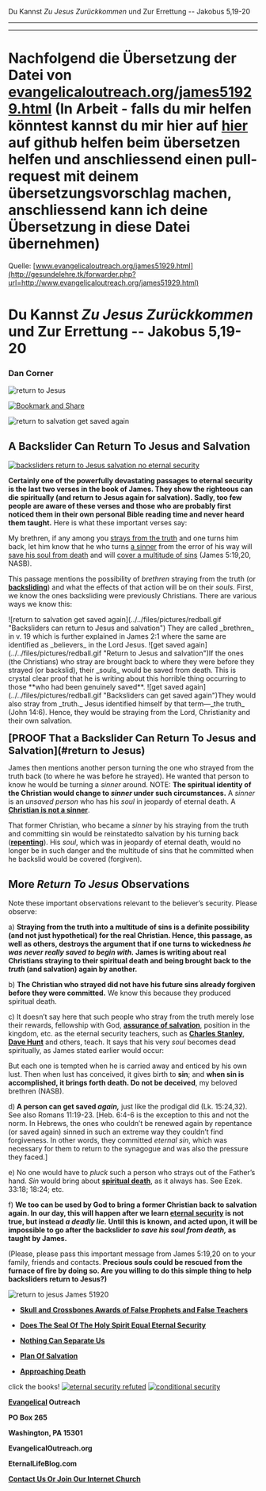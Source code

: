 <!--t Rückfälliger: Du Kannst Zu Jesus Zurückkommen und Zur Errettung -- Jakobus 5,19-20 - in Arbeit (0% übersetzt) t-->
<!--d Rückfälliger: Du Kannst Zu Jesus Zurückkommen und Zur Errettung -- Jakobus 5,19-20 - in Arbeit (0% übersetzt) d-->

Du Kannst _Zu Jesus Zurückkommen_ und Zur Errettung -- Jakobus 5,19-20

- - - 
- - - 

# Nachfolgend die Übersetzung der Datei von [evangelicaloutreach.org/james51929.html](http://gesundelehre.tk/forwarder.php?url=http://www.evangelicaloutreach.org/james51929.html) (In Arbeit - falls du mir helfen könntest kannst du mir hier auf [hier](https://github.com/gesundelehre/gesundelehre_translate/blob/master/content/static/grundlegende-lehren/rueckfaelliger-du-kannst-zu-jesus-und-zur-errettung-zurueckkommen.md) auf github helfen beim übersetzen helfen und anschliessend einen pull-request mit deinem übersetzungsvorschlag machen, anschliessend kann ich deine Übersetzung in diese Datei übernehmen)

Quelle: [www.evangelicaloutreach.org/james51929.html](http://gesundelehre.tk/forwarder.php?url=http://www.evangelicaloutreach.org/james51929.html)

# Du Kannst _Zu Jesus Zurückkommen_ und Zur Errettung -- Jakobus 5,19-20

### Dan Corner

![return to Jesus](../../files/pictures/evangelical-return-to-Jesus.jpg "Return to Jesus")

[![Bookmark and Share](../s7.addthis.com/static/btn/v2/lg-share-en.gif)](http://www.addthis.com/bookmark.php?v=250&username=xa-4ce723c86d857fe0)

![return to salvation get saved again](../../files/pictures/a-colorb.gif)


## A Backslider Can Return To Jesus and Salvation

[![backsliders return to Jesus salvation no eternal security](../../files/pictures/return-to-Jesus-no-eternal-security.jpg "The backslider can return to Jesus and salvation")](http://gesundelehre.tk/forwarder.php?url=http://www.evangelicaloutreach.org/spiritual-death.html)

**Certainly one of the powerfully devastating passages to eternal security is the last two verses in the book of James. They show the righteous can die spiritually (and return to Jesus again for salvation). Sadly, too few people are aware of these verses and those who are probably first noticed them in their own personal Bible reading time and never heard them taught.** Here is what these important verses say:

My brethren, if any among you <u>strays from the truth</u> and one turns him back, let him know that he who turns <u>a sinner</u> from the error of his way will <u>save his soul from death</u> and will <u>cover a multitude of sins</u> (James 5:19,20, NASB).

This passage mentions the possibility of _brethren_ straying from the truth (or **[backsliding](http://gesundelehre.tk/forwarder.php?url=http://www.evangelicaloutreach.org/backslider.html)**) and what the effects of that action will be on their _souls_. First, we know the ones backsliding were previously Christians. There are various ways we know this:

<span class="inline-images">
![return to salvation get saved again](../../files/pictures/redball.gif "Backsliders can return to Jesus and salvation") They are called _brethren_ in v. 19 which is further explained in James 2:1 where the same are identified as _believers_ in the Lord Jesus.
</span>

<span class="inline-images">
![get saved again](../../files/pictures/redball.gif "Return to Jesus and salvation")If the ones (the Christians) who stray are brought back to where they were before they strayed (or backslid), their _souls_ would be saved from death. This is crystal clear proof that he is writing about this horrible thing occurring to those **who had been genuinely saved**.
</span>

<span class="inline-images">
![get saved again](../../files/pictures/redball.gif "Backsliders can get saved again")They would also stray from _truth._ Jesus identified himself by that term—_the truth_ (John 14:6). Hence, they would be straying from the Lord, Christianity and their own salvation.
</span>

<big><big>**[PROOF That a Backslider Can Return To Jesus and Salvation](#return to Jesus)**</big></big> 

James then mentions another person turning the one who strayed from the truth back (to where he was before he strayed). He wanted that person to know he would be turning a _sinner_ around. NOTE: **The spiritual identity of the Christian would change to _sinner_ under such circumstances.** A _sinner_ is an _unsaved person_ who has his _soul_ in jeopardy of eternal death. A **[Christian is not a sinner](http://gesundelehre.tk/forwarder.php?url=http://www.evangelicaloutreach.org/christiansinner.htm)**.

That former Christian, who became a _sinner_ by his straying from the truth and committing sin would be reinstatedto salvation by his turning back (**[repenting](http://gesundelehre.tk/forwarder.php?url=http://www.evangelicaloutreach.org/repentance.html)**). His _soul_, which was in jeopardy of eternal death, would no longer be in such danger and the multitude of sins that he committed when he backslid would be covered (forgiven).


## More _Return To Jesus_ Observations

Note these important observations relevant to the believer’s security. Please observe:<span> 

a) **Straying from the truth into a multitude of sins is a definite possibility (and not just hypothetical) for the real Christian. Hence, this passage, as well as others, destroys the argument that if one turns to wickedness _he was never really saved to begin with._ James is writing about real Christians straying to their spiritual death and being brought back to the _truth_ (and salvation) again by another.**

b) **The Christian who strayed did not have his future sins already forgiven before they were committed.** We know this because they produced spiritual death.

c) It doesn’t say here that such people who stray from the truth merely lose their rewards, fellowship with God, **[assurance of salvation](http://gesundelehre.tk/forwarder.php?url=http://www.evangelicaloutreach.org/assuranc.html)**, position in the kingdom, etc. as the eternal security teachers, such as **[Charles Stanley](http://gesundelehre.tk/forwarder.php?url=http://www.evangelicaloutreach.org/charles-stanley.html)**, **[Dave Hunt](http://gesundelehre.tk/forwarder.php?url=http://www.evangelicaloutreach.org/davehunt.htm)** and others, teach. It says that his very _soul_ becomes dead spiritually, as James stated earlier would occur:

But each one is tempted when he is carried away and enticed by his own lust. Then when lust has conceived, it gives birth to **sin**; and **when sin is accomplished, it brings forth death. Do not be deceived**, my beloved brethren (NASB).

d)**<a name="return to Jesus"></a> A person can get saved _again,_** just like the prodigal did (Lk. 15:24,32). See also Romans 11:19-23. [Heb. 6:4-6 is the exception to this and not the norm. In Hebrews, the ones who couldn’t be renewed again by repentance (or saved again) sinned in such an extreme way they couldn’t find forgiveness. In other words, they committed _eternal sin_, which was necessary for them to return to the synagogue and was also the pressure they faced.]

e) No one would have to _pluck_ such a person who strays out of the Father’s hand. _Sin_ would bring about **[spiritual death](http://gesundelehre.tk/forwarder.php?url=http://www.evangelicaloutreach.org/spiritual-death.html)**, as it always has. See Ezek. 33:18; 18:24; etc.


f) **We too can be used by God to bring a former Christian back to salvation again. In our day, this will happen after we learn [eternal security](http://gesundelehre.tk/forwarder.php?url=http://www.evangelicaloutreach.org/eternal-security.html) is not true, but instead _a deadly lie._ Until this is known, and acted upon, it will be impossible to go after the backslider _to save his soul from death,_ as  taught by James.**

(Please, please pass this important message from James 5:19,20 on to your family, friends and contacts. **Precious souls could be rescued from the furnace of fire by doing so. Are you willing to do this simple thing to help backsliders return to Jesus?)**

![return to jesus James 51920](../../files/pictures/a-colorb.gif)

- **[Skull and Crossbones Awards of False Prophets and False Teachers](http://gesundelehre.tk/forwarder.php?url=http://www.evangelicaloutreach.org/Skull_And_Crossbones.html)**

- **[Does The Seal Of The Holy Spirit Equal Eternal Security](http://gesundelehre.tk/forwarder.php?url=http://www.evangelicaloutreach.org/seal.htm)**

- **[Nothing Can Separate Us](http://gesundelehre.tk/forwarder.php?url=http://www.evangelicaloutreach.org/separate.html)**

- **[Plan Of Salvation](http://gesundelehre.tk/forwarder.php?url=http://www.evangelicaloutreach.org/plan-of-salvation.html)**

- **[Approaching Death](http://gesundelehre.tk/forwarder.php?url=http://www.evangelicaloutreach.org/approaching-death.html)**

click the books!
<span class="inline-images">
[![eternal security refuted](../../files/pictures/BigBookFix.jpg)](http://gesundelehre.tk/forwarder.php?url=http://www.evangelicaloutreach.org/dan-corner-the-believers-conditional-security.html) [![conditional security](../../files/pictures/mythFix.jpg)](http://gesundelehre.tk/forwarder.php?url=http://www.evangelicaloutreach.org/myth-of-eternal-security.htm)
</span>

**[Evangelical](http://gesundelehre.tk/forwarder.php?url=http://www.evangelicaloutreach.org/index.html) Outreach**

**PO Box 265**

**Washington, PA 15301**

**EvangelicalOutreach.org**

**EternalLifeBlog.com**


**[Contact Us Or Join Our Internet Church](http://gesundelehre.tk/forwarder.php?url=http://www.evangelicaloutreach.org/contact.html)**